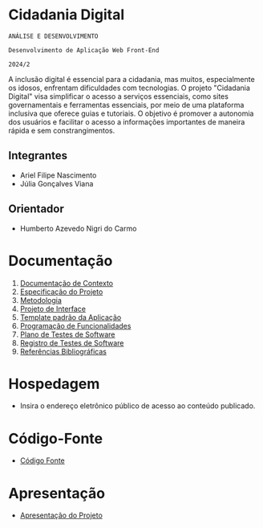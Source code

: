 # Cidadania Digital

`ANÁLISE E DESENVOLVIMENTO`

`Desenvolvimento de Aplicação Web Front-End`

`2024/2`

A inclusão digital é essencial para a cidadania, mas muitos, especialmente os idosos, enfrentam dificuldades com tecnologias. O projeto "Cidadania Digital" visa simplificar o acesso a serviços essenciais, como sites governamentais e ferramentas essenciais, por meio de uma plataforma inclusiva que oferece guias e tutoriais. O objetivo é promover a autonomia dos usuários e facilitar o acesso a informações importantes de maneira rápida e sem constrangimentos.

## Integrantes

* Ariel Filipe Nascimento
* Júlia Gonçalves Viana



## Orientador

* Humberto Azevedo Nigri do Carmo

# Documentação

<ol>
<li><a href="documentos/01-Documentação de Contexto.md"> Documentação de Contexto</a></li>
<li><a href="documentos/02-Especificação do Projeto.md"> Especificação do Projeto</a></li>
<li><a href="documentos/03-Metodologia.md"> Metodologia</a></li>
<li><a href="documentos/04-Projeto de Interface.md"> Projeto de Interface</a></li>
<li><a href="documentos/05-Template padrão da Aplicação.md"> Template padrão da Aplicação</a></li>
<li><a href="documentos/06-Programação de Funcionalidades.md"> Programação de Funcionalidades</a></li>
<li><a href="documentos/07-Plano de Testes de Software.md"> Plano de Testes de Software</a></li>
<li><a href="documentos/08-Registro de Testes de Software.md"> Registro de Testes de Software</a></li>
<li><a href="documentos/09-Referências.md"> Referências Bibliográficas</a></li>
</ol>

# Hospedagem

* Insira o endereço eletrônico público de acesso ao conteúdo publicado. 

# Código-Fonte

* <a href="codigo-fonte/README.md">Código Fonte</a>

# Apresentação

* <a href="apresentacao/README.md">Apresentação do Projeto</a>
